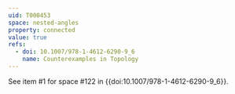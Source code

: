 ```yaml
---
uid: T000453
space: nested-angles
property: connected
value: true
refs:
  - doi: 10.1007/978-1-4612-6290-9_6
    name: Counterexamples in Topology
---
```

See item #1 for space #122 in {{doi:10.1007/978-1-4612-6290-9_6}}.
